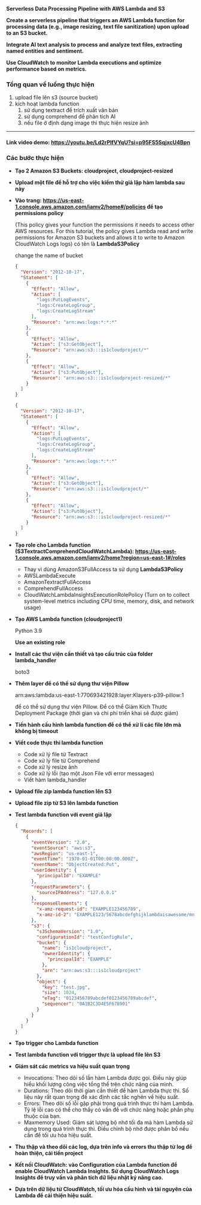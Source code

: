 **Serverless Data Processing Pipeline with AWS Lambda and S3**

**Create a serverless pipeline that triggers an AWS Lambda function for processing data (e.g., image resizing, text file sanitization) upon upload to an S3 bucket.**

**Integrate AI text analysis to process and analyze text files, extracting named entities and sentiment.**

**Use CloudWatch to monitor Lambda executions and optimize performance based on metrics.**

### Tổng quan về luồng thực hiện

1. upload file lên s3 (source bucket)
2. kích hoạt lambda function
    1. sử dụng textract để trích xuất văn bản 
    2. sử dụng comprehend để phân tích AI
    3. nếu file ở định dạng image thì thực hiện resize ảnh

---
#### Link video demo: https://youtu.be/Ld2rPlfVYqU?si=p95FS5SqjxcU4Bpn
### Các bước thực hiện

- **Tạo 2 Amazon S3 Buckets: cloudproject, cloudproject-resized**
    
    
- **Upload một  file để hỗ trợ cho việc kiểm thử giả lập hàm lambda sau này**
- **Vào trang: https://us-east-1.console.aws.amazon.com/iamv2/home#/policies để tạo permissions policy**
    
    (This policy gives your function the permissions it needs to access other AWS resources. For this tutorial, the policy gives Lambda read and write permissions for Amazon S3 buckets and allows it to write to Amazon CloudWatch Logs logs) có tên là **LambdaS3Policy**
    
    change the name of bucket
    
    ```json
    {
      "Version": "2012-10-17",
      "Statement": [
        {
          "Effect": "Allow",
          "Action": [
            "logs:PutLogEvents",
            "logs:CreateLogGroup",
            "logs:CreateLogStream"
          ],
          "Resource": "arn:aws:logs:*:*:*"
        },
        {
          "Effect": "Allow",
          "Action": ["s3:GetObject"],
          "Resource": "arn:aws:s3:::is1cloudproject/*"
        },
        {
          "Effect": "Allow",
          "Action": ["s3:PutObject"],
          "Resource": "arn:aws:s3:::is1cloudproject-resized/*"
        }
      ]
    }
    ```
    
    ```json
    {
      "Version": "2012-10-17",
      "Statement": [
        {
          "Effect": "Allow",
          "Action": [
            "logs:PutLogEvents",
            "logs:CreateLogGroup",
            "logs:CreateLogStream"
          ],
          "Resource": "arn:aws:logs:*:*:*"
        },
        {
          "Effect": "Allow",
          "Action": ["s3:GetObject"],
          "Resource": "arn:aws:s3:::is1cloudproject/*"
        },
        {
          "Effect": "Allow",
          "Action": ["s3:PutObject"],
          "Resource": "arn:aws:s3:::is1cloudproject-resized/*"
        }
      ]
    }
    ```
    
- **Tạo role cho Lambda function (**S3TextractComprehendCloudWatchLambda**): https://us-east-1.console.aws.amazon.com/iamv2/home?region=us-east-1#/roles**
    - Thay vì dùng AmazonS3FullAccess ta sử dụng **LambdaS3Policy**
    - AWSLambdaExecute
    - AmazonTextractFullAccess
    - ComprehendFullAccess
    - CloudWatchLambdaInsightsExecutionRolePolicy (Turn on to collect system-level metrics including CPU time, memory, disk, and network usage)
- **Tạo AWS Lambda function (cloudproject1)**
    
    Python 3.9
    
    **Use an existing role**
    
- **Install các thư viện cần thiết và tạo cấu trúc của folder lambda_handler**
    
    boto3
    
- **Thêm layer để có thể sử dụng thư viện Pillow**
    
    arn:aws:lambda:us-east-1:770693421928:layer:Klayers-p39-pillow:1 
    
    để có thể sử dụng thư viện Pillow. Để có thể Giảm Kích Thước Deployment Package (thời gian và chi phí triển khai sẽ được giảm)
    
- **Tiến hành cấu hình lambda function để có thể xử lí các file lớn mà không bị timeout**
- **Viết code thực thi lambda function**
    - Code xử lý file từ Textract
    - Code xử lý file từ Comprehend
    - Code xử lý resize ảnh
    - Code xử lý lỗi (tạo một Json File với error messages)
    - Viết hàm lambda_handler
- **Upload file zip lambda function lên S3**
- **Upload file zip từ S3 lên lambda function**
- **Test lambda function với event giả lập**
    
    ```json
    {
      "Records": [
        {
          "eventVersion": "2.0",
          "eventSource": "aws:s3",
          "awsRegion": "us-east-1",
          "eventTime": "1970-01-01T00:00:00.000Z",
          "eventName": "ObjectCreated:Put",
          "userIdentity": {
            "principalId": "EXAMPLE"
          },
          "requestParameters": {
            "sourceIPAddress": "127.0.0.1"
          },
          "responseElements": {
            "x-amz-request-id": "EXAMPLE123456789",
            "x-amz-id-2": "EXAMPLE123/5678abcdefghijklambdaisawesome/mnopqrstuvwxyzABCDEFGH"
          },
          "s3": {
            "s3SchemaVersion": "1.0",
            "configurationId": "testConfigRule",
            "bucket": {
              "name": "is1cloudproject",
              "ownerIdentity": {
                "principalId": "EXAMPLE"
              },
              "arn": "arn:aws:s3:::is1cloudproject"
            },
            "object": {
              "key": "test.jpg",
              "size": 1024,
              "eTag": "0123456789abcdef0123456789abcdef",
              "sequencer": "0A1B2C3D4E5F678901"
            }
          }
        }
      ]
    }
    ```
    
- **Tạo trigger cho Lambda function**
    
    
- **Test lambda function với trigger thực là upload file lên S3**
    
    
- **Giám sát các metrics va hiệu suất quan trọng**
    - Invocations: Theo dõi số lần hàm Lambda được gọi. Điều này giúp hiểu khối lượng công việc tổng thể trên chức năng của mình.
    - Durations: Theo dõi thời gian cần thiết để hàm Lambda thực thi. Số liệu này rất quan trọng để xác định các tắc nghẽn về hiệu suất.
    - Errors: Theo dõi số lỗi gặp phải trong quá trình thực thi hàm Lambda. Tỷ lệ lỗi cao có thể cho thấy có vấn đề với chức năng hoặc phần phụ thuộc của bạn.
    - Maxmemory Used: Giám sát lượng bộ nhớ tối đa mà hàm Lambda sử dụng trong quá trình thực thi. Điều chỉnh bộ nhớ được phân bổ nếu cần để tối ưu hóa hiệu suất.
- **Thu thập và theo dõi các log, dựa trên info và errors thu thập từ log để hoàn thiện, cải tiến project**
- **Kết nối CloudWatch: vào Configuration của Lambda function để enable CloudWatch Lambda Insights. Sử dụng CloudWatch Logs Insights để truy vấn và phân tích dữ liệu nhật ký nâng cao.**
- **Dựa trên dữ liệu từ CloudWatch, tối ưu hóa cấu hình và tài nguyên của Lambda để cải thiện hiệu suất.**
